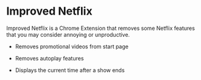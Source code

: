 # Improved Netflix

Improved Netflix is a Chrome Extension that removes some Netflix features that you may consider annoying or unproductive.

 - Removes promotional videos from start page

 - Removes autoplay features

 - Displays the current time after a show ends
